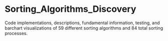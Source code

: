 # Sorting_Algorithms_Discovery
Code implementations, descriptions, fundamental information, testing, and barchart visualizations of 59 different sorting algorithms and 84 total sorting processes.
